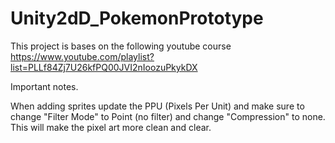 # Unity2dD_PokemonPrototype

This project is bases on the following youtube course
https://www.youtube.com/playlist?list=PLLf84Zj7U26kfPQ00JVI2nIoozuPkykDX


Important notes.

When adding sprites update the PPU (Pixels Per Unit) and make sure to change "Filter Mode" to Point (no filter) and change "Compression" to none. 
This will make the pixel art more clean and clear.
